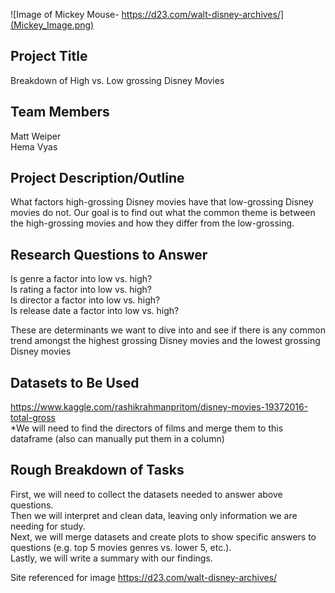 ![Image of Mickey Mouse- https://d23.com/walt-disney-archives/](Mickey_Image.png)

## Project Title
Breakdown of High vs. Low grossing Disney Movies

## Team Members
Matt Weiper   
Hema Vyas

## Project Description/Outline
What factors high-grossing Disney movies have that low-grossing Disney movies do not. Our goal is to find out what the common theme is between the high-grossing movies and how they differ from the low-grossing.

## Research Questions to Answer
Is genre a factor into low vs. high?   
Is rating a factor into low vs. high?   
Is director a factor into low vs. high?   
Is release date a factor into low vs. high?

These are determinants we want to dive into and see if there is any common trend amongst the highest grossing Disney movies and the lowest grossing Disney movies
## Datasets to Be Used

https://www.kaggle.com/rashikrahmanpritom/disney-movies-19372016-total-gross     
*We will need to find the directors of films and merge them to this dataframe (also can manually put them in a column)

## Rough Breakdown of Tasks
First, we will need to collect the datasets needed to answer above questions.   
Then we will interpret and clean data, leaving only information we are needing for study.   
Next, we will merge datasets and create plots to show specific answers to questions (e.g. top 5 movies genres vs. lower 5, etc.).   
Lastly, we will write a summary with our findings. 


Site referenced for image
https://d23.com/walt-disney-archives/
